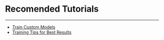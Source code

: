 # Recomended Tutorials
---
* [Train Custom Models](articles/train-custom-models.md)
* [Training Tips for Best Results](articles/training-tips-best-results.md)